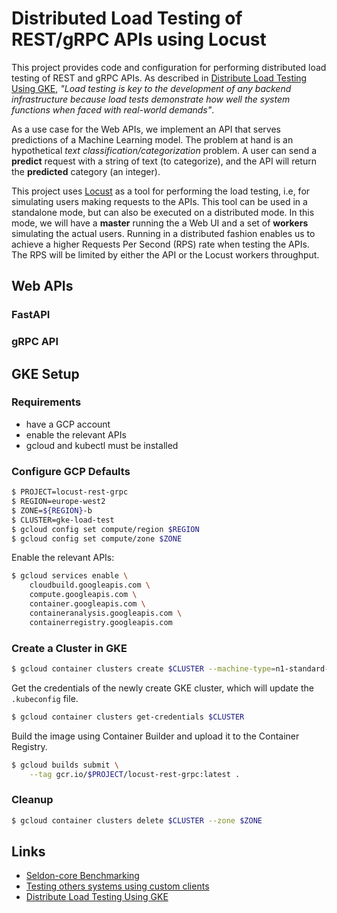 # Distributed Load Testing of REST/gRPC APIs using Locust

This project provides code and configuration for performing distributed load testing of REST and gRPC APIs. As described in [Distribute Load Testing Using GKE](https://github.com/GoogleCloudPlatform/distributed-load-testing-using-kubernetes), *"Load testing is key to the development of any backend infrastructure because load tests demonstrate how well the system functions when faced with real-world demands"*. 

As a use case for the Web APIs, we implement an API that serves predictions of a Machine Learning model. The problem at hand is an hypothetical *text classification/categorization* problem. A user can send a **predict** request with a string of text (to categorize), and the API will return the **predicted** category (an integer).

This project uses [Locust](https://locust.io/) as a tool for performing the load testing, i.e, for simulating users making requests to the APIs. This tool can be used in a standalone mode, but can also be executed on a distributed mode. In this mode, we will have a **master** running the a Web UI and a set of **workers** simulating the actual users. Running in a distributed fashion enables us to achieve a higher Requests Per Second (RPS) rate when testing the APIs. The RPS will be limited by either the API or the Locust workers throughput.

## Web APIs


### FastAPI

### gRPC API


## GKE Setup

### Requirements

- have a GCP account
- enable the relevant APIs
- gcloud and kubectl must be installed

### Configure GCP Defaults

```bash
$ PROJECT=locust-rest-grpc
$ REGION=europe-west2
$ ZONE=${REGION}-b
$ CLUSTER=gke-load-test
$ gcloud config set compute/region $REGION 
$ gcloud config set compute/zone $ZONE
```

Enable the relevant APIs:

```bash
$ gcloud services enable \
    cloudbuild.googleapis.com \
    compute.googleapis.com \
    container.googleapis.com \
    containeranalysis.googleapis.com \
    containerregistry.googleapis.com 
```

### Create a Cluster in GKE

```bash
$ gcloud container clusters create $CLUSTER --machine-type=n1-standard-8
```

Get the credentials of the newly create GKE cluster, which will update the `.kubeconfig` file.

```bash
$ gcloud container clusters get-credentials $CLUSTER
```

Build the image using Container Builder and upload it to the Container Registry.

```bash
$ gcloud builds submit \
    --tag gcr.io/$PROJECT/locust-rest-grpc:latest .
```

### Cleanup

```bash
$ gcloud container clusters delete $CLUSTER --zone $ZONE
```

## Links

- [Seldon-core Benchmarking](https://docs.seldon.io/projects/seldon-core/en/v1.1.0/reference/benchmarking.html)
- [Testing others systems using custom clients](https://docs.locust.io/en/stable/testing-other-systems.html)
- [Distribute Load Testing Using GKE](https://github.com/GoogleCloudPlatform/distributed-load-testing-using-kubernetes)

